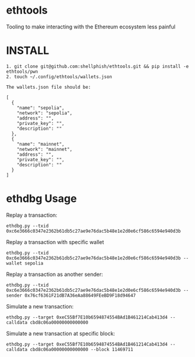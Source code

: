 # ethtools
Tooling to make interacting with the Ethereum ecosystem less painful

# INSTALL 

```
1. git clone git@github.com:shellphish/ethtools.git && pip install -e ethtools/pwn
2. touch ~/.config/ethtools/wallets.json

The wallets.json file should be:

[
  {
    "name": "sepolia",
    "network": "sepolia",
    "address": "",
    "private_key": "",
    "description": ""
  },
  {
    "name": "mainnet",
    "network": "mainnet",
    "address": "",
    "private_key": "",
    "description": ""
  }
]
```


# ethdbg Usage

Replay a transaction:
```
ethdbg.py --txid 0xc6e3666c0347e2362b61db5c27ae9e76dac5b48e1e2d0e6cf586c6594e940d3b
```

Replay a transaction with specific wallet
```
ethdbg.py --txid 0xc6e3666c0347e2362b61db5c27ae9e76dac5b48e1e2d0e6cf586c6594e940d3b --wallet sepolia
```

Replay a transaction as another sender:
```
ethdbg.py --txid 0xc6e3666c0347e2362b61db5c27ae9e76dac5b48e1e2d0e6cf586c6594e940d3b --sender 0x76cf6361F21dB7A36eAa88649FEeBD9F18d94647
```

Simulate a new transaction:

```
ethdbg.py --target 0xeC55Bf7E10b6594874554BAd1B461214Cab413d4 --calldata cbd8c06a00000000000000
```

Simulate a new transaction at specific block:
```
ethdbg.py --target 0xeC55Bf7E10b6594874554BAd1B461214Cab413d4 --calldata cbd8c06a00000000000000 --block 11469711
```

